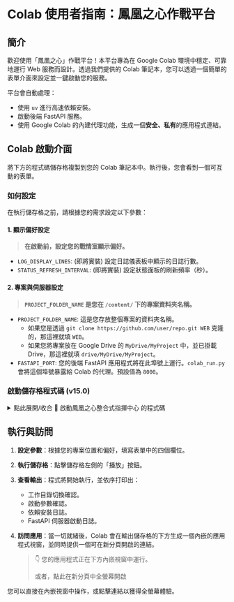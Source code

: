 # Colab 使用者指南：鳳凰之心作戰平台

## 簡介

歡迎使用「鳳凰之心」作戰平台！本平台專為在 Google Colab 環境中穩定、可靠地運行 Web 服務而設計。透過我們提供的 Colab 筆記本，您可以透過一個簡單的表單介面來設定並一鍵啟動您的服務。

平台會自動處理：

*   使用 `uv` 進行高速依賴安裝。
*   啟動後端 FastAPI 服務。
*   使用 Google Colab 的內建代理功能，生成一個**安全、私有**的應用程式連結。

## Colab 啟動介面

將下方的程式碼儲存格複製到您的 Colab 筆記本中。執行後，您會看到一個可互動的表單。

### 如何設定

在執行儲存格之前，請根據您的需求設定以下參數：

#### 1. 顯示偏好設定
> **在啟動前，設定您的戰情室顯示偏好。**

*   `LOG_DISPLAY_LINES`: (即將實裝) 設定日誌儀表板中顯示的日誌行數。
*   `STATUS_REFRESH_INTERVAL`: (即將實裝) 設定狀態面板的刷新頻率（秒）。

#### 2. 專案與伺服器設定
> **`PROJECT_FOLDER_NAME` 是您在 `/content/` 下的專案資料夾名稱。**

*   `PROJECT_FOLDER_NAME`: 這是您存放整個專案的資料夾名稱。
    *   如果您是透過 `git clone https://github.com/user/repo.git WEB` 克隆的，那這裡就填 `WEB`。
    *   如果您將專案放在 Google Drive 的 `MyDrive/MyProject` 中，並已掛載 Drive，那這裡就填 `drive/MyDrive/MyProject`。
*   `FASTAPI_PORT`: 您的後端 FastAPI 應用程式將在此埠號上運行。`colab_run.py` 會將這個埠號暴露給 Colab 的代理。預設值為 `8000`。

### 啟動儲存格程式碼 (v15.0)

<details>
<summary>點此展開/收合 🚀 啟動鳳凰之心整合式指揮中心 的程式碼</summary>

```python
#@title 💎 鳳凰之心整合式指揮中心 v15.0 (精簡版) { vertical-output: true, display-mode: "form" }
#@markdown ---
#@markdown ### **1. 顯示偏好設定**
#@markdown > **在啟動前，設定您的戰情室顯示偏好。**
#@markdown ---
#@markdown **日誌顯示行數 (LOG_DISPLAY_LINES)**
#@markdown > **設定上半部「近期事件摘要」最多顯示的日誌行數。**
LOG_DISPLAY_LINES = 100 #@param {type:"integer"}
#@markdown **狀態刷新頻率 (秒) (STATUS_REFRESH_INTERVAL)**
#@markdown > **設定下半部「即時狀態指示燈」的刷新間隔，可為小數 (例如 0.5)。**
STATUS_REFRESH_INTERVAL = 0.5 #@param {type:"number"}

#@markdown ---
#@markdown ### **2. 專案路徑與伺服器設定**
#@markdown > **請指定要執行後端程式碼的資料夾名稱。**
#@markdown ---
#@markdown **指定專案資料夾名稱 (TARGET_FOLDER_NAME)**
#@markdown > **請輸入包含您後端程式碼 (例如 `main.py`, `colab_run.py`) 的資料夾名稱。例如：`WEB`。**
TARGET_FOLDER_NAME = "WEB" #@param {type:"string"}
#@markdown **日誌歸檔資料夾 (ARCHIVE_FOLDER_NAME)**
#@markdown > **最終的 .txt 日誌報告將儲存於此獨立的中文資料夾。**
ARCHIVE_FOLDER_NAME = "作戰日誌歸檔" #@param {type:"string"}
#@markdown **後端服務埠號 (FASTAPI_PORT)**
#@markdown > **後端 FastAPI 應用程式監聽的埠號。**
FASTAPI_PORT = 8000 #@param {type:"integer"}
#@markdown ---
#@markdown > **準備就緒後，點擊此儲存格左側的「執行」按鈕。**
#@markdown ---

# ==============================================================================
#                      🚀 核心啟動器 (請勿修改) 🚀
# ==============================================================================
import os
import sys
from pathlib import Path

# --- 步驟 1: 組裝設定 ---
config = {
    "log_display_lines": LOG_DISPLAY_LINES,
    "status_refresh_interval": STATUS_REFRESH_INTERVAL,
    "archive_folder_name": ARCHIVE_FOLDER_NAME,
    "fastapi_port": FASTAPI_PORT,
}

# --- 步驟 2: 切換路徑並驗證 ---
project_path = Path(f"/content/{TARGET_FOLDER_NAME}")
if not project_path.is_dir():
    print(f"❌ 致命錯誤：找不到專案資料夾 '{project_path}'。")
    print("   請確認您已將專案上傳或 clone 到正確的位置，並且 TARGET_FOLDER_NAME 設定正確。")
else:
    os.chdir(project_path)
    if str(project_path) not in sys.path:
        sys.path.insert(0, str(project_path))

    # --- 步驟 3: 呼叫後端橋接器 ---
    try:
        # 從專案中導入真正的執行器
        from colab_run import main as run_phoenix_engine

        # 執行主流程，傳入設定
        run_phoenix_engine(config)

    except ImportError:
        print(f"❌ 致命錯誤：無法導入 `colab_run` 模組。")
        print(f"   請檢查檔案 `colab_run.py` 是否存在於 '{project_path}' 中且無語法錯誤。")
    except Exception as e:
        import traceback
        print(f"💥 執行期間發生未預期的嚴重錯誤: {e}")
        traceback.print_exc()
    finally:
        # --- 步驟 4: 最終歸檔複製 ---
        print("\n--- 正在執行最終歸檔複製... ---")
        try:
            import shutil

            # 動態構建源路徑(在專案資料夾內)和目標路徑(在/content根目錄下)
            source_dir = project_path / ARCHIVE_FOLDER_NAME
            destination_dir = Path("/content") / ARCHIVE_FOLDER_NAME

            if source_dir.is_dir():
                if destination_dir.exists():
                    shutil.rmtree(destination_dir)
                shutil.copytree(source_dir, destination_dir)
                print(f"✅ 成功將 '{source_dir.name}' 複製到 /content 目錄下。")
            else:
                print(f"⚠️ 警告：在專案資料夾中找不到歸檔目錄 '{source_dir}'，跳過複製。")
        except Exception as e:
            print(f"❌ 複製歸檔時發生錯誤: {e}")

```
</details>

## 執行與訪問

1.  **設定參數**：根據您的專案位置和偏好，填寫表單中的四個欄位。
2.  **執行儲存格**：點擊儲存格左側的「播放」按鈕。
3.  **查看輸出**：程式將開始執行，並依序打印出：
    *   工作目錄切換確認。
    *   啟動參數確認。
    *   依賴安裝日誌。
    *   FastAPI 伺服器啟動日誌。
4.  **訪問應用**：當一切就緒後，Colab 會在輸出儲存格的下方生成一個內嵌的應用程式視窗，並同時提供一個可在新分頁開啟的連結。

    > 👇 您的應用程式正在下方內嵌視窗中運行。
    >
    > 或者，點此在新分頁中全螢幕開啟

您可以直接在內嵌視窗中操作，或點擊連結以獲得全螢幕體驗。
